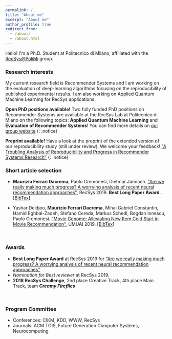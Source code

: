 ```yaml
---
permalink: /
title: "About me"
excerpt: "About me"
author_profile: true
redirect_from: 
  - /about/
  - /about.html
---
```


Hello! I'm a Ph.D. Student at Politecnico di Milano, affiliated with the <a href="http://recsys.deib.polimi.it" target="_blank">RecSys@PoliMi</a> group. 


### Research interests

My current research field is Recommender Systems and I am working on the evaluation of deep-learning algorithms focusing on the reproducibility of published experimental results. I am also working on Applied Quantum Machine Learning for RecSys applications.

**Open PhD positions available!** Two fully funded PhD positions on Recommender Systems are available at the RecSys Lab at Politecnico di Miano on the following topics: **Applied Quantum Machine Learning** and **Evaluation of Recommender Systems**! You can find more details on <a href="http://recsys.deib.polimi.it/open-phd-positions/" target="_blank">our group website</a>
{: .notice}

**Preprint available!** Have a look at the preprint of the extended version of our reproducibility study (still under review). We welcome your feedback! <a href="https://arxiv.org/abs/1911.07698" target="_blank">"A Troubling Analysis of Reproducibility and Progress in Recommender Systems Research"</a>
{: .notice}



### Short article selection

* **Maurizio Ferrari Dacrema**, Paolo Cremonesi, Dietmar Jannach. <a href="https://dl.acm.org/doi/10.1145/3298689.3347058" target="_blank">"Are we really making much progress? A worrying analysis of recent neural recommendation approaches"</a>, RecSys 2019. __**Best Long Paper Award**__ . [<a href="https://dblp.uni-trier.de/rec/bibtex/conf/recsys/DacremaCJ19" target="_blank">BibTex</a>]

* Yashar Deldjoo, **Maurizio Ferrari Dacrema**, Mihai Gabriel Constantin, Hamid Eghbal-Zadeh, Stefano Cereda, Markus Schedl, Bogdan Ionescu, Paolo Cremonesi. <a href="https://doi.org/10.1007/s11257-019-09221-y" target="_blank">"Movie Genome: Alleviating New Item Cold Start in Movie Recommendation"</a>, UMUAI 2019. [<a href="https://dblp.uni-trier.de/rec/bibtex/journals/umuai/DeldjooDCECSIC19" target="_blank">BibTex</a>]



<p>&nbsp;</p>

### Awards

* **Best Long Paper Award** at RecSys 2019 for <a href="https://dl.acm.org/doi/10.1145/3298689.3347058" target="_blank">"Are we really making much progress? A worrying analysis of recent neural recommendation approaches"</a>
* _Nomination for Best reviewer_ at RecSys 2019.
* **2018 RecSys Challenge**, 2nd place Creative Track, 4th place Main Track, team ___Creamy Fireflies___


<p>&nbsp;</p>

### Program Committee

* Conferences: CIKM, KDD, WWW, RecSys
* Journals: ACM TOIS, Future Generation Computer Systems, Neurocomputing

